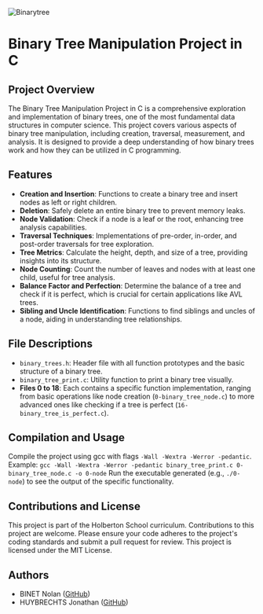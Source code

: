![Binarytree](https://image.noelshack.com/fichiers/2024/02/1/1704711654-dall-e-2024-01-08-12-00-13-a-vintage-style-photograph-featuring-an-old-fashioned-computer-on-a-wooden-desk-the-computer-screen-displays-a-binary-tree-data-structure-with-clear.jpg)
# Binary Tree Manipulation Project in C

## Project Overview

The Binary Tree Manipulation Project in C is a comprehensive exploration and implementation of binary trees, one of the most fundamental data structures in computer science. This project covers various aspects of binary tree manipulation, including creation, traversal, measurement, and analysis. It is designed to provide a deep understanding of how binary trees work and how they can be utilized in C programming.

## Features

- **Creation and Insertion**: Functions to create a binary tree and insert nodes as left or right children.
- **Deletion**: Safely delete an entire binary tree to prevent memory leaks.
- **Node Validation**: Check if a node is a leaf or the root, enhancing tree analysis capabilities.
- **Traversal Techniques**: Implementations of pre-order, in-order, and post-order traversals for tree exploration.
- **Tree Metrics**: Calculate the height, depth, and size of a tree, providing insights into its structure.
- **Node Counting**: Count the number of leaves and nodes with at least one child, useful for tree analysis.
- **Balance Factor and Perfection**: Determine the balance of a tree and check if it is perfect, which is crucial for certain applications like AVL trees.
- **Sibling and Uncle Identification**: Functions to find siblings and uncles of a node, aiding in understanding tree relationships.

## File Descriptions

- `binary_trees.h`: Header file with all function prototypes and the basic structure of a binary tree.
- `binary_tree_print.c`: Utility function to print a binary tree visually.
- **Files 0 to 18**: Each contains a specific function implementation, ranging from basic operations like node creation (`0-binary_tree_node.c`) to more advanced ones like checking if a tree is perfect (`16-binary_tree_is_perfect.c`).

## Compilation and Usage

Compile the project using gcc with flags `-Wall -Wextra -Werror -pedantic`.
Example: `gcc -Wall -Wextra -Werror -pedantic binary_tree_print.c 0-binary_tree_node.c -o 0-node`
Run the executable generated (e.g., `./0-node`) to see the output of the specific functionality.

## Contributions and License

This project is part of the Holberton School curriculum.
Contributions to this project are welcome. Please ensure your code adheres to the project's coding standards and submit a pull request for review.
This project is licensed under the MIT License.

## Authors

- BINET Nolan ([GitHub](https://github.com/Jeykop22))
- HUYBRECHTS Jonathan ([GitHub](https://github.com/Miniknacky))
